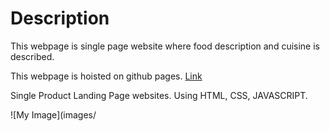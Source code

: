 # Description
This webpage is single page website where food description and cuisine is described.

This webpage is hoisted on github pages. [Link](https://shidhishiva.github.io/Landing_Page2/)

Single Product Landing Page websites. Using HTML, CSS, JAVASCRIPT.

![My Image](images/

